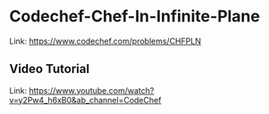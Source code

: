 # Codechef-Chef-In-Infinite-Plane
Link: https://www.codechef.com/problems/CHFPLN
## Video Tutorial
Link: https://www.youtube.com/watch?v=y2Pw4_h6xB0&ab_channel=CodeChef
